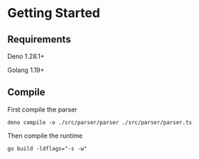 # Getting Started

## Requirements

Deno 1.28.1+

Golang 1.19+

## Compile

First compile the parser

`deno compile -o ./src/parser/parser ./src/parser/parser.ts`

Then compile the runtime

`go build -ldflags="-s -w" `

